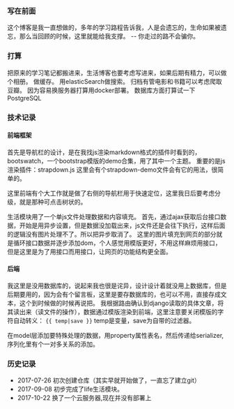 ### 写在前面
  这个博客是我一直想做的，多年的学习路程告诉我，人是会遗忘的，生命如果被遗忘，那么当回顾的时候，这里就能给我支撑。
                                -- 你走过的路不会骗你。

### 打算
把原来的学习笔记都搬进来，生活博客也要考虑写进来，如果后期有精力，可以做个相册。
做缓存。
用elasticSearch做搜索。
归档有管电影和书籍可以考虑爬取豆瓣。
因为容易换服务器打算用docker部署。
数据库方面打算试一下PostgreSQL

### 技术记录
#### 前端框架
首先是导航栏的设计，是在我找js渲染markdown格式的插件时看到的，bootswatch，一个bootstrap模版的demo合集，用了其中一个主题。
重要的是js渲染插件：strapdown.js
这里会有个strapdown-demo文件会有它的用法，很简单的。

这里前端有个大工作就是做了右侧的导航栏用于快速定位，这里我日后要考虑分级，就是那种可点击树状的。

生活模块用了一个单js文件处理数据和内容填充。
首先，通过ajax获取后台接口数据，开始是用异步设置，但是数据没加载出来，js文件还是会往下执行，这样后面的逻辑没有图片处理不了。所以把异步取消了。
这里的图片填充到网页的部分就是循环接口数据并逐步添加dom，个人感觉用模版更好，不用这样麻烦用接口，但是这里是为了用接口而用接口，让网页的功能结构更全面。

#### 后端
我这里是没用数据库的，说起来我也很是诧异，设计设计着就没用上数据库，但是后期要用的，因为会有个留言板，这里是要存数据库的，也可以不用，直接存成文本，这个到时候做的时候再说把。
我根据路由确认到django读取的具体文章，将其读出来（读文件的操作），数据通过模版渲染到前端，这里注意要关闭模版的字符自动转义：
`{{ temp|save }}`
temp是变量，save为自带的过滤器。

在model层添加要特殊处理的数据，用property属性表名，然后传递给serializer,序列化里有个一对多关系的添加。

### 历史记录
* 2017-07-26 初次创建仓库（其实早就开始做了，一直忘了建立git）
* 2017-09-08 初步完成了life生活模块。
* 2017-10-22 换了一个云服务器,现在并没有部署上
